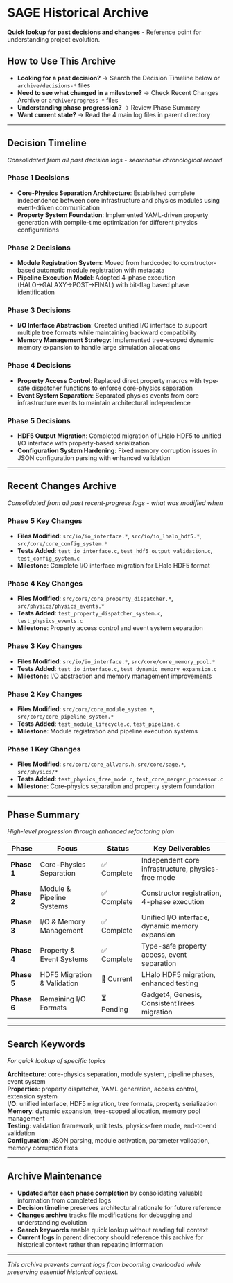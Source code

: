 # SAGE Historical Archive

**Quick lookup for past decisions and changes** - Reference point for understanding project evolution.

## How to Use This Archive

- **Looking for a past decision?** → Search the Decision Timeline below or `archive/decisions-*` files
- **Need to see what changed in a milestone?** → Check Recent Changes Archive or `archive/progress-*` files
- **Understanding phase progression?** → Review Phase Summary
- **Want current state?** → Read the 4 main log files in parent directory

---

## Decision Timeline

*Consolidated from all past decision logs - searchable chronological record*

### Phase 1 Decisions
- **Core-Physics Separation Architecture**: Established complete independence between core infrastructure and physics modules using event-driven communication
- **Property System Foundation**: Implemented YAML-driven property generation with compile-time optimization for different physics configurations

### Phase 2 Decisions  
- **Module Registration System**: Moved from hardcoded to constructor-based automatic module registration with metadata
- **Pipeline Execution Model**: Adopted 4-phase execution (HALO→GALAXY→POST→FINAL) with bit-flag based phase identification

### Phase 3 Decisions
- **I/O Interface Abstraction**: Created unified I/O interface to support multiple tree formats while maintaining backward compatibility
- **Memory Management Strategy**: Implemented tree-scoped dynamic memory expansion to handle large simulation allocations

### Phase 4 Decisions
- **Property Access Control**: Replaced direct property macros with type-safe dispatcher functions to enforce core-physics separation
- **Event System Separation**: Separated physics events from core infrastructure events to maintain architectural independence

### Phase 5 Decisions
- **HDF5 Output Migration**: Completed migration of LHalo HDF5 to unified I/O interface with property-based serialization
- **Configuration System Hardening**: Fixed memory corruption issues in JSON configuration parsing with enhanced validation

---

## Recent Changes Archive

*Consolidated from all past recent-progress logs - what was modified when*

### Phase 5 Key Changes
- **Files Modified**: `src/io/io_interface.*`, `src/io/io_lhalo_hdf5.*`, `src/core/core_config_system.*`
- **Tests Added**: `test_io_interface.c`, `test_hdf5_output_validation.c`, `test_config_system.c`
- **Milestone**: Complete I/O interface migration for LHalo HDF5 format

### Phase 4 Key Changes  
- **Files Modified**: `src/core/core_property_dispatcher.*`, `src/physics/physics_events.*`
- **Tests Added**: `test_property_dispatcher_system.c`, `test_physics_events.c`
- **Milestone**: Property access control and event system separation

### Phase 3 Key Changes
- **Files Modified**: `src/io/io_interface.*`, `src/core/core_memory_pool.*`
- **Tests Added**: `test_io_interface.c`, `test_dynamic_memory_expansion.c` 
- **Milestone**: I/O abstraction and memory management improvements

### Phase 2 Key Changes
- **Files Modified**: `src/core/core_module_system.*`, `src/core/core_pipeline_system.*`
- **Tests Added**: `test_module_lifecycle.c`, `test_pipeline.c`
- **Milestone**: Module registration and pipeline execution systems

### Phase 1 Key Changes
- **Files Modified**: `src/core/core_allvars.h`, `src/core/sage.*`, `src/physics/*`
- **Tests Added**: `test_physics_free_mode.c`, `test_core_merger_processor.c`
- **Milestone**: Core-physics separation and property system foundation

---

## Phase Summary

*High-level progression through enhanced refactoring plan*

| Phase | Focus | Status | Key Deliverables |
|-------|--------|--------|------------------|
| **Phase 1** | Core-Physics Separation | ✅ Complete | Independent core infrastructure, physics-free mode |
| **Phase 2** | Module & Pipeline Systems | ✅ Complete | Constructor registration, 4-phase execution |
| **Phase 3** | I/O & Memory Management | ✅ Complete | Unified I/O interface, dynamic memory expansion |
| **Phase 4** | Property & Event Systems | ✅ Complete | Type-safe property access, event separation |
| **Phase 5** | HDF5 Migration & Validation | 🚧 Current | LHalo HDF5 migration, enhanced testing |
| **Phase 6** | Remaining I/O Formats | ⏳ Pending | Gadget4, Genesis, ConsistentTrees migration |

---

## Search Keywords

*For quick lookup of specific topics*

**Architecture**: core-physics separation, module system, pipeline phases, event system  
**Properties**: property dispatcher, YAML generation, access control, extension system  
**I/O**: unified interface, HDF5 migration, tree formats, property serialization  
**Memory**: dynamic expansion, tree-scoped allocation, memory pool management  
**Testing**: validation framework, unit tests, physics-free mode, end-to-end validation  
**Configuration**: JSON parsing, module activation, parameter validation, memory corruption fixes  

---

## Archive Maintenance

- **Updated after each phase completion** by consolidating valuable information from completed logs
- **Decision timeline** preserves architectural rationale for future reference  
- **Changes archive** tracks file modifications for debugging and understanding evolution
- **Search keywords** enable quick lookup without reading full context
- **Current logs** in parent directory should reference this archive for historical context rather than repeating information

---

*This archive prevents current logs from becoming overloaded while preserving essential historical context.*